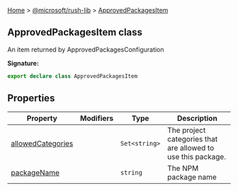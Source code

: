 [Home](./index) &gt; [@microsoft/rush-lib](./rush-lib.md) &gt; [ApprovedPackagesItem](./rush-lib.approvedpackagesitem.md)

## ApprovedPackagesItem class

An item returned by ApprovedPackagesConfiguration

<b>Signature:</b>

```typescript
export declare class ApprovedPackagesItem 
```

## Properties

|  Property | Modifiers | Type | Description |
|  --- | --- | --- | --- |
|  [allowedCategories](./rush-lib.approvedpackagesitem.allowedcategories.md) |  | `Set<string>` | The project categories that are allowed to use this package. |
|  [packageName](./rush-lib.approvedpackagesitem.packagename.md) |  | `string` | The NPM package name |

